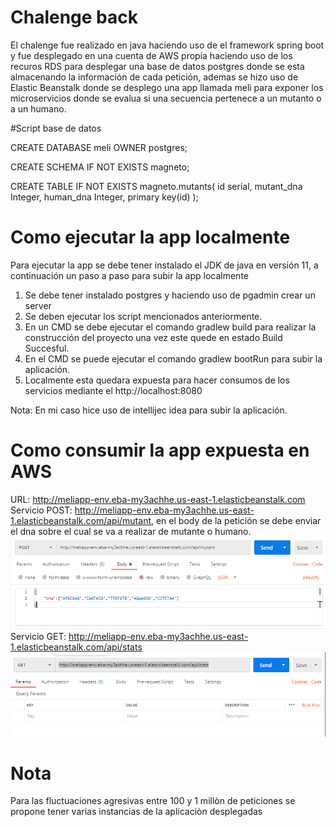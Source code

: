 # Chalenge back
El chalenge fue realizado en java haciendo uso de el framework spring boot y fue desplegado en una cuenta de AWS propia haciendo uso
de los recuros RDS para desplegar una base de datos postgres donde
se esta almacenando la información de cada petición, ademas se hizo uso de Elastic
Beanstalk donde se desplego una app llamada meli para exponer los microservicios donde se evalua si una secuencia pertenece a un
mutanto o a un humano.

#Script base de datos

CREATE DATABASE meli OWNER postgres;

CREATE SCHEMA IF NOT EXISTS magneto;

CREATE TABLE IF NOT EXISTS magneto.mutants(
    id serial,
    mutant_dna Integer,
    human_dna Integer,
    primary key(id)
);

# Como ejecutar la app localmente
Para ejecutar la app se debe tener instalado el JDK de java en versión 11, a continuación un paso a paso para subir la app localmente

1. Se debe tener instalado postgres y haciendo uso de pgadmin crear un server
2. Se deben ejecutar los script mencionados anteriormente.
3. En un CMD se debe ejecutar el comando gradlew build para realizar la construcción del proyecto
una vez este quede en estado Build Succesful.
4. En el CMD se puede ejecutar el comando gradlew bootRun para subir la aplicación.
5. Localmente esta quedara expuesta para hacer consumos de los servicios mediante
el http://localhost:8080

Nota: En mi caso hice uso de intellijec idea para subir la aplicación.

# Como consumir la app expuesta en AWS

URL: http://meliapp-env.eba-my3achhe.us-east-1.elasticbeanstalk.com
Servicio POST: http://meliapp-env.eba-my3achhe.us-east-1.elasticbeanstalk.com/api/mutant, en el body de la petición
se debe enviar el dna sobre el cual se va a realizar de mutante o humano.
![img.png](img.png)
Servicio GET: http://meliapp-env.eba-my3achhe.us-east-1.elasticbeanstalk.com/api/stats
![img_1.png](img_1.png)


# Nota
Para las fluctuaciones agresivas entre 100 y 1 millòn de peticiones se propone tener varias instancias de la aplicaciòn desplegadas


